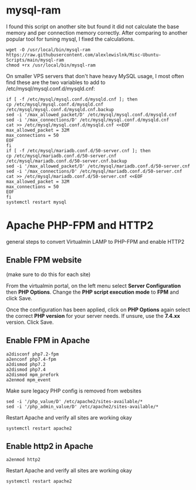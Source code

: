 # mysql-ram
I found this script on another site but found it did not calculate the base memory and per connection memory correctly. After comparing to another popular tool for tuning mysql, I fixed the calculations.
```
wget -O /usr/local/bin/mysql-ram https://raw.githubusercontent.com/alexlewislnk/Misc-Ubuntu-Scripts/main/mysql-ram
chmod +rx /usr/local/bin/mysql-ram
```
On smaller VPS servers that don't have heavy MySQL usage, I most often find these are the two variables to add to /etc/mysql/mysql.conf.d/mysqld.cnf:
```
if [ -f /etc/mysql/mysql.conf.d/mysqld.cnf ]; then
cp /etc/mysql/mysql.conf.d/mysqld.cnf /etc/mysql/mysql.conf.d/mysqld.cnf.backup
sed -i '/max_allowed_packet/D' /etc/mysql/mysql.conf.d/mysqld.cnf
sed -i '/max_connections/D' /etc/mysql/mysql.conf.d/mysqld.cnf
cat >> /etc/mysql/mysql.conf.d/mysqld.cnf <<EOF
max_allowed_packet = 32M
max_connections = 50
EOF
fi
if [ -f /etc/mysql/mariadb.conf.d/50-server.cnf ]; then
cp /etc/mysql/mariadb.conf.d/50-server.cnf /etc/mysql/mariadb.conf.d/50-server.cnf.backup
sed -i '/max_allowed_packet/D' /etc/mysql/mariadb.conf.d/50-server.cnf
sed -i '/max_connections/D' /etc/mysql/mariadb.conf.d/50-server.cnf
cat >> /etc/mysql/mariadb.conf.d/50-server.cnf <<EOF
max_allowed_packet = 32M
max_connections = 50
EOF
fi
systemctl restart mysql
```

# Apache PHP-FPM and HTTP2
general steps to convert Virtualmin LAMP to PHP-FPM and enable HTTP2

## Enable FPM website
(make sure to do this for each site)

From the virtualmin portal, on the left menu select **Server Configuration** then **PHP Options**. Change the **PHP script execution mode** to **FPM** and click Save. 

Once the configuration has been applied, click on **PHP Options** again select the correct **PHP version** for your server needs. If unsure, use the **7.4.xx** version. Click Save.

## Enable FPM in Apache
```
a2disconf php7.2-fpm
a2enconf php7.4-fpm
a2dismod php7.2
a2dismod php7.4
a2dismod mpm_prefork
a2enmod mpm_event
```

Make sure legacy PHP config is removed from websites
```
sed -i '/php_value/D' /etc/apache2/sites-available/*
sed -i '/php_admin_value/D' /etc/apache2/sites-available/*
```

Restart Apache and verify all sites are working okay
```
systemctl restart apache2
```

## Enable http2 in Apache
```
a2enmod http2
```

Restart Apache and verify all sites are working okay
```
systemctl restart apache2
```
